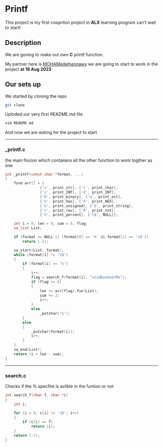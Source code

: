# Printf
This project is my first coopriton project in **ALX** learning program can't wait to start!
## Description

We are goning to make out own **C** printf function.

My partner here is [MOHAMedelhennawy](https://github.com/MOHAMedelhennawy) we are going to start to work in the project **at 18 Aug 2023**

## Our sets up

We started by _cloning_ the repo

```bash
git clone
```
Uploded our very first README.md file
```bash
vim README.md
```
And now we are wating for the project to start

_____________________
### _printf.c
the main fincion which contaiians all the other function to work togther as one
```c
int _printf(const char *format, ...)
{
	form arr[] = {
				{'s', print_str}, {'c', print_char},
				{'i', print_INT}, {'d', print_INT},
				{'b', print_binary}, {'o', print_oct},
				{'x', print_hex}, {'X', print_HEX},
				{'u', print_unsigned}, {'S', print_string},
				{'r', print_rev}, {'R', print_rot},
				{'%', print_percent}, {'\0', NULL}};

	int i = 0, len = 0, sum = 0, flag;
	va_list List;

	if (format == NULL || (format[0] == '%' && format[1] == '\0'))
		return (-1);

	va_start(List, format);
	while (format[i] != '\0')
	{
		if (format[i] == '%')
		{
			i++;
			flag = search_f(format[i], "scidboxXuSrR%");
			if (flag >= 0)
			{
				len += arr[flag].fun(List);
				sum += 2;
				i++;
			}
			else
				_putchar('%');
		}
		else
		{
			_putchar(format[i]);
			i++;
		}
	}
	va_end(List);
	return (i + len - sum);
}
``````
____________________
### search.c
Checks if the % specfire is avlible in the funtion or not
```c
int search_f(char f, char *c)
{
	int i;

	for (i = 0; c[i] != '\0'; i++)
	{
		if (c[i] == f)
			return (i);
	}
	return (-1);
}
``````
